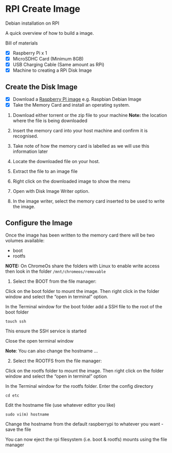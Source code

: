 # RPI Create Image
Debian installation on RPI


A quick overview of how to build a image.

Bill of materials

- [x] Raspberry Pi x 1
- [x] MicroSDHC Card (Minimum 8GB)
- [x] USB Charging Cable (Same amount as RPi)
- [x] Machine to creating a RPi Disk Image

## Create the Disk Image

- [x] Download a [Raspberry PI image](https://www.raspberrypi.org/downloads/) e.g. Raspbian Debian Image 
- [x] Take the Memory Card and install an operating system.

1. Download either torrent or the zip file to your machine
__Note:__ the location where the file is being downloaded

2. Insert the memory card into your host machine and confirm it is recognised. 

3. Take note of how the memory card is labelled as we will use this information later 

4. Locate the downloaded file on your host.  
5. Extract the file to an image file
6. Right click on the downloaded image to show the menu
7. Open with Disk Image Writer option.

8. In the image writer, select the memory card inserted to be used to write the image. 

## Configure the Image

Once the image has been written to the memory card there will be two volumes available:

* boot
* rootfs 

__NOTE:__ On ChromeOs share the folders with Linux to enable write access then look in the folder `/mnt/chromeos/removable`

1. Select the BOOT from the file manager:

Click on the boot folder to mount the image. Then right click in the folder window and select the “open in terminal” option.

In the Terminal window for the boot folder add a SSH file to the root of the boot folder

```
touch ssh
```

This ensure the SSH service is started

Close the open terminal window

__Note__: You can also change the hostname ...

2. Select the ROOTFS from the file manager:

Click on the rootfs folder to mount the image. Then right click on the folder window and select the “open in terminal” option

In the Terminal window for the rootfs folder. Enter the config directory
```
cd etc
```

Edit the hostname file (use whatever editor you like)
```
sudo vi(m) hostname
```
Change the hostname from the default raspberrypi to whatever you want - save the file

You can now eject the rpi filesystem (i.e. boot & rootfs) mounts using the file manager 
